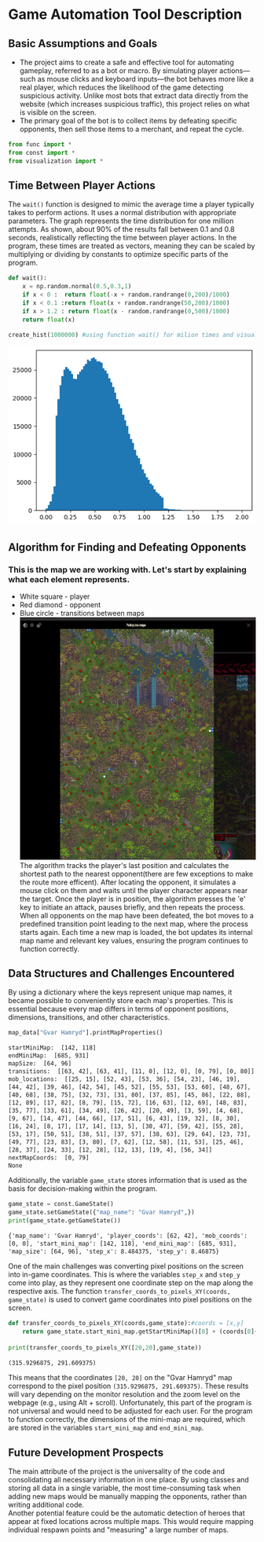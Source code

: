 # Game Automation Tool Description
## Basic Assumptions and Goals
- The project aims to create a safe and effective tool for automating gameplay, referred to as a bot or macro. By simulating player actions—such as mouse clicks and keyboard inputs—the bot behaves more like a real player, which reduces the likelihood of the game detecting suspicious activity. Unlike most bots that extract data directly from the website (which increases suspicious traffic), this project relies on what is visible on the screen. 
- The primary goal of the bot is to collect items by defeating specific opponents, then sell those items to a merchant, and repeat the cycle.



```python
from func import *
from const import *
from visualization import *
```

## Time Between Player Actions
The `wait()` function is designed to mimic the average time a player typically takes to perform actions. It uses a normal distribution with appropriate parameters. The graph represents the time distribution for one million attempts. As shown, about 90% of the results fall between 0.1 and 0.8 seconds, realistically reflecting the time between player actions. In the program, these times are treated as vectors, meaning they can be scaled by multiplying or dividing by constants to optimize specific parts of the program.

```python
def wait():
    x = np.random.normal(0.5,0.3,1)
    if x < 0 :  return float(-x + random.randrange(0,200)/1000)
    if x < 0.1 :return float(x + random.randrange(50,200)/1000) 
    if x > 1.2 : return float(x - random.randrange(0,500)/1000)
    return float(x)
```

```python
create_hist(1000000) #using function wait() for milion times and visualization
```


    
![png](jpgs/output_4_0.png)
    


## Algorithm for Finding and Defeating Opponents
### This is the map we are working with. Let's start by explaining what each element represents.
- White square - player
- Red diamond - opponent
- Blue circle - transitions between maps<br>
![mapa_bot.png](jpgs/6b47062f-0231-4dfb-9f0a-e47709b0958b.png)<br>
The algorithm tracks the player's last position and calculates the shortest path to the nearest opponent(there are few exceptions to make the route more efficent). After locating the opponent, it simulates a mouse click on them and waits until the player character appears near the target. Once the player is in position, the algorithm presses the 'e' key to initiate an attack, pauses briefly, and then repeats the process. When all opponents on the map have been defeated, the bot moves to a predefined transition point leading to the next map, where the process starts again. Each time a new map is loaded, the bot updates its internal map name and relevant key values, ensuring the program continues to function correctly.


## Data Structures and Challenges Encountered
By using a dictionary where the keys represent unique map names, it became possible to conveniently store each map's properties. This is essential because every map differs in terms of opponent positions, dimensions, transitions, and other characteristics.



```python
map_data["Gvar Hamryd"].printMapProperties()
```

    startMiniMap:  [142, 118]
    endMiniMap:  [685, 931]
    mapSize:  [64, 96]
    transitions:  [[63, 42], [63, 41], [11, 0], [12, 0], [0, 79], [0, 80]]
    mob_locations:  [[25, 15], [52, 43], [53, 36], [54, 23], [46, 19], [44, 42], [39, 46], [42, 54], [45, 52], [55, 53], [53, 60], [48, 67], [40, 68], [38, 75], [32, 73], [31, 80], [37, 85], [45, 86], [22, 88], [12, 89], [17, 82], [8, 79], [15, 72], [16, 63], [12, 69], [48, 83], [35, 77], [33, 61], [34, 49], [26, 42], [20, 49], [3, 59], [4, 68], [9, 67], [14, 47], [44, 66], [17, 51], [6, 43], [19, 32], [8, 30], [16, 24], [8, 17], [17, 14], [13, 5], [30, 47], [59, 42], [55, 28], [53, 17], [50, 51], [38, 51], [37, 57], [38, 63], [29, 64], [23, 73], [49, 77], [23, 83], [3, 80], [7, 62], [12, 58], [11, 53], [25, 46], [28, 37], [24, 33], [12, 28], [12, 13], [19, 4], [56, 34]]
    nextMapCoords:  [0, 79]
    None
    

Additionally, the variable `game_state` stores information that is used as the basis for decision-making within the program.


```python
game_state = const.GameState()
game_state.setGameState({"map_name": "Gvar Hamryd",})
print(game_state.getGameState())
```

    {'map_name': 'Gvar Hamryd', 'player_coords': [62, 42], 'mob_coords': [0, 0], 'start_mini_map': [142, 118], 'end_mini_map': [685, 931], 'map_size': [64, 96], 'step_x': 8.484375, 'step_y': 8.46875}
    

One of the main challenges was converting pixel positions on the screen into in-game coordinates. This is where the variables `step_x` and `step_y` come into play, as they represent one coordinate step on the map along the respective axis. The function `transfer_coords_to_pixels_XY(coords, game_state)` is used to convert game coordinates into pixel positions on the screen.


```python
def transfer_coords_to_pixels_XY(coords,game_state):#coords = [x,y]
    return game_state.start_mini_map.getStartMiniMap()[0] + (coords[0]+0.5) * game_state.map_size.getStepX(), game_state.start_mini_map.getStartMiniMap()[1] + (coords[1]+0.5) * game_state.map_size.getStepY()

print(transfer_coords_to_pixels_XY([20,20],game_state))
```

    (315.9296875, 291.609375)
    

This means that the coordinates `[20, 20]` on the "Gvar Hamryd" map correspond to the pixel position `(315.9296875, 291.609375)`. These results will vary depending on the monitor resolution and the zoom level on the webpage (e.g., using Alt + scroll). Unfortunately, this part of the program is not universal and would need to be adjusted for each user. For the program to function correctly, the dimensions of the mini-map are required, which are stored in the variables `start_mini_map` and `end_mini_map`.

## Future Development Prospects
The main attribute of the project is the universality of the code and consolidating all necessary information in one place. By using classes and storing all data in a single variable, the most time-consuming task when adding new maps would be manually mapping the opponents, rather than writing additional code. <br>
Another potential feature could be the automatic detection of heroes that appear at fixed locations across multiple maps. This would require mapping individual respawn points and "measuring" a large number of maps.



```python

```
